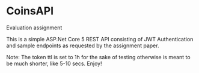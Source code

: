 # CoinsAPI
Evaluation assignment

This is a simple ASP.Net Core 5 REST API consisting of JWT Authentication and sample endpoints as requested by the assignment paper.

Note: The token ttl is set to 1h for the sake of testing otherwise is meant to be much shorter, like 5-10 secs. Enjoy!
